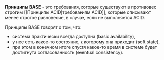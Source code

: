 **Принципы BASE** - это требования, которые существуют в противовес строгим [[Принципы ACID|требованиям ACID]], которые описывают менее строгое равновесие, в случае, если не выполняется ACID.

Принципы BASE говорят о том, что:
- система практически всегда доступна (**b**asic **a**vailability),
- у нее есть какое-то состояние, к которому она приходит (**s**oft state),
- при этом в конечном итоге спустя какое-то время в системе будет достигнута согласованность (**e**ventual consistency).

